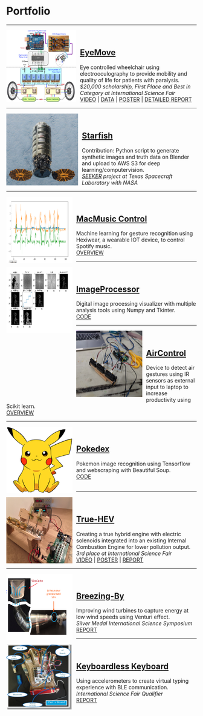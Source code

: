 # Portfolio
---
<img align="left" style="padding-right:10px" width="185" height="190" src="images/eyemove/pinned.png"/><br>
## [EyeMove](https://drive.google.com/file/d/1IlpRCeHtpIOetM61K2dKlG159A8ItXoe/view?usp=sharing)
Eye controlled wheelchair using electrooculography to provide mobility and quality of life for patients with paralysis.<br>
*$20,000 scholarship, First Place and Best in Category at International Science Fair*<br>
[VIDEO](https://drive.google.com/file/d/1fZwC75670PF3u-IC0tM1i57zqECTpdxU/view?usp=sharing) | [DATA](images/eyemove/images.pdf) | [POSTER](https://drive.google.com/file/d/1IlpRCeHtpIOetM61K2dKlG159A8ItXoe/view?usp=sharing) | [DETAILED REPORT](https://drive.google.com/file/d/1vHkEWxq-VxoYV0PFYkr5b7bq4x1ndeOr/view?usp=sharing)

---
<img align="left" style="padding-right:10px" width="190" height="190" src="images/cygnus.png"/><br>
## [Starfish](https://github.com/autognc/starfish)
Contribution: Python script to generate synthetic images and truth data on Blender and upload to AWS S3 for deep learning/computervision.<br>
*[SEEKER](https://sites.utexas.edu/tsl/seeker/) project at Texas Spacecraft Laboratory with NASA*


---
<img align="left" style="padding-right:10px" width="175" height="175" src="images/macmusiccontrol.png"/><br>
## [MacMusic Control](https://github.com/mshah0686/MacMusicControl)
Machine learning for gesture recognition using Hexiwear, a wearable IOT device, to control Spotify music.<br>
[OVERVIEW](https://github.com/mshah0686/MacMusicControl/blob/master/README.md)

---
<img align="left" style="padding-right:10px" width="175" height="175" src="images/output.png"/><br>
## [ImageProcessor](https://github.com/mshah0686/ImageProcessor)
Digital image processing visualizer with multiple analysis tools using Numpy and Tkinter.<br>
[CODE](https://github.com/mshah0686/ImageProcessor)

---
<img align="left" style="padding-right:10px" width="175" height="175" src="images/aircontrol.jpg"/><br>
## [AirControl](https://github.com/mshah0686/AirControl)
Device to detect air gestures using IR sensors as external input to laptop to increase productivity using Scikit learn.<br>
[OVERVIEW](https://github.com/mshah0686/AirControl/blob/master/README.md)

---
<img align="left" style="padding-right:10px" width="175" height="175" src="images/pokedex.jpg"/><br>
## [Pokedex](https://github.com/mshah0686/pokedex)
Pokemon image recognition using Tensorflow and webscraping with Beautiful Soup.<br>
[CODE](https://github.com/mshah0686/pokedex)<br><br>

---
<img align="left" style="padding-right:10px" width="175" height="175" src="images/truehev/pinned.png"/><br>
## [True-HEV](https://drive.google.com/file/d/0B3_nstnD89jVY0xnZkItYWNLY0E/view?usp=sharing)
Creating a true hybrid engine with electric solenoids integrated into an existing Internal Combustion Engine for lower pollution output. <br>
*3rd place at International Science Fair*<br>
[VIDEO](https://drive.google.com/file/d/0B3_nstnD89jVY0xnZkItYWNLY0E/view?usp=sharing) | [POSTER](images/truehev/poster.pdf) | [REPORT](images/truehev/report.pdf)

---
<img align="left" style="padding-right:10px" width="175" height="175" src="images/breezingby/pinned.png"/><br>
## [Breezing-By](images/breezingby/report.pdf)
Improving wind turbines to capture energy at low wind speeds using Venturi effect. <br>
*Silver Medal International Science Symposium*<br>
[REPORT](images/breezingby/report.pdf)

---
<img align="left" style="padding-right:10px" width="175" height="175" src="images/keyboardlesskeyboard/pinned.png"/><br>
## [Keyboardless Keyboard](images/keyboardlesskeyboard/report.pdf)
Using accelerometers to create virtual typing experience with BLE communication. <br>
*International Science Fair Qualifier*<br>
[REPORT](images/keyboardlesskeyboard/report.pdf)
